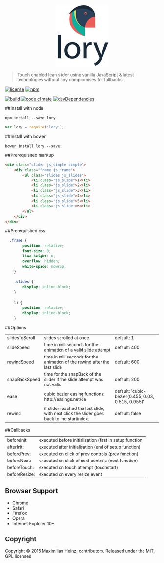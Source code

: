 
<p align="center">
  <img src="./demo/lory-200.png" />
</p>

> Touch enabled lean slider using vanilla JavaScript &amp; latest technologies without any compromises for fallbacks.

[![license](http://img.shields.io/badge/license-MIT-blue.svg?style=flat)](https://raw.githubusercontent.com/meandmax/lory/master/LICENSE)
[![npm](http://img.shields.io/npm/v/lory.svg?style=flat)](https://www.npmjs.com/package/lory)

[![build](http://img.shields.io/travis/meandmax/lory/master.svg?style=flat)](https://travis-ci.org/meandmax/lory)
[![code climate](http://img.shields.io/codeclimate/github/meandmax/lory.svg?style=flat)](https://codeclimate.com/github/meandmax/lory)
[![devDependencies](http://img.shields.io/david/dev/meandmax/lory.svg?style=flat)](https://david-dm.org/meandmax/lory#info=devDependencies&view=table)

##Install with node

```
npm install --save lory
```

```javascript
var lory = require('lory');
```

##Install with bower

```
bower install lory --save
```


##Prerequisited markup

```html
<div class="slider js_simple simple">
    <div class="frame js_frame">
        <ul class="slides js_slides">
            <li class="js_slide">1</li>
            <li class="js_slide">2</li>
            <li class="js_slide">3</li>
            <li class="js_slide">4</li>
            <li class="js_slide">5</li>
            <li class="js_slide">6</li>
        </ul>
    </div>
</div>
```

##Prerequisited css

```css
  .frame {
        position: relative;
        font-size: 0;
        line-height: 0;
        overflow: hidden;
        white-space: nowrap;
    }

    .slides {
        display: inline-block;
    }

    li {
        position: relative;
        display: inline-block;
    }
```

##Options

<table>
    <tr>
        <td>slidesToScroll</td>
        <td>slides scrolled at once</td>
        <td>default: 1</td>
    </tr>
    <tr>
        <td>slideSpeed</td>
        <td>time in milliseconds for the animation of a valid slide attempt</td>
        <td>default: 400</td>
    </tr>
    <tr>
        <td>rewindSpeed</td>
        <td>time in milliseconds for the animation of the rewind after the last slide</td>
        <td>default: 600</td>
    </tr>
    <tr>
        <td>snapBackSpeed</td>
        <td>time for the snapBack of the slider if the slide attempt was not valid</td>
        <td>default: 200</td>
    </tr>
    <tr>
        <td>ease</td>
        <td>cubic bezier easing functions: http://easings.net/de</td>
        <td>default: 'cubic-bezier(0.455, 0.03, 0.515, 0.955)'</td>
    </tr>
    <tr>
        <td>rewind</td>
        <td>if slider reached the last slide, with next click the slider goes back to the startindex.</td>
        <td>default: false</td>
    </tr>
</table>

##Callbacks

<table>
    <tr>
        <td>beforeInit:</td>
        <td>executed before initialisation (first in setup function)</td>
    </tr>
    <tr>
        <td>afterInit:</td>
        <td>executed after initialisation (end of setup function)</td>
    </tr>
    <tr>
        <td>beforePrev:</td>
        <td>executed on click of prev controls (prev function)</td>
    </tr>
    <tr>
        <td>beforeNext:</td>
        <td>executed on click of next controls (next function)</td>
    </tr>
    <tr>
        <td>beforeTouch:</td>
        <td>executed on touch attempt (touchstart)</td>
    </tr>
    <tr>
        <td>beforeResize:</td>
        <td>executed on every resize event</td>
    </tr>
</table>

## Browser Support

* Chrome
* Safari
* FireFox
* Opera
* Internet Explorer 10+

## Copyright

Copyright &copy; 2015 Maximilian Heinz, contributors. Released under the MIT, GPL licenses
